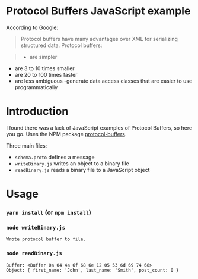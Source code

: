 # Protocol Buffers JavaScript example

According to [Google](https://developers.google.com/protocol-buffers/):
> Protocol buffers have many advantages over XML for serializing structured data. Protocol buffers:

>- are simpler
- are 3 to 10 times smaller
- are 20 to 100 times faster
- are less ambiguous
 -generate data access classes that are easier to use programmatically

# Introduction

I found there was a lack of JavaScript examples of Protocol Buffers, so here you go. Uses the NPM package [protocol-buffers](https://github.com/mafintosh/protocol-buffers).

Three main files:

- `schema.proto` defines a message
- `writeBinary.js` writes an object to a binary file
- `readBinary.js` reads a binary file to a JavaScript object

# Usage

### `yarn install` (or `npm install`)

### `node writeBinary.js`

```
Wrote protocol buffer to file.
```

### `node readBinary.js`

```
Buffer: <Buffer 0a 04 4a 6f 68 6e 12 05 53 6d 69 74 68>
Object: { first_name: 'John', last_name: 'Smith', post_count: 0 }
```